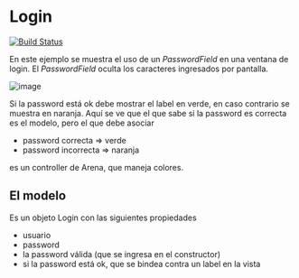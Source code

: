 # Login

[![Build Status](https://travis-ci.org/uqbar-project/eg-login-arena-xtend.svg?branch=master)](https://travis-ci.org/uqbar-project/eg-login-arena-xtend)

En este ejemplo se muestra el uso de un *PasswordField* en una ventana de login.
El *PasswordField* oculta los caracteres ingresados por pantalla.

![image](https://cloud.githubusercontent.com/assets/4549002/17298776/c3264b90-57e1-11e6-96af-cdaeb26bb8bf.png)

Si la password está ok debe mostrar el label en verde, en caso contrario se muestra en naranja. Aquí se ve que el que sabe si la password es correcta es el modelo, pero el que debe asociar 

* password correcta => verde
* password incorrecta => naranja

es un controller de Arena, que maneja colores.

## El modelo

Es un objeto Login con las siguientes propiedades

* usuario
* password
* la password válida (que se ingresa en el constructor)
* si la password está ok, que se bindea contra un label en la vista

